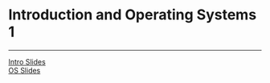 # Introduction and Operating Systems 1 
---
[Intro Slides](https://redhawks-my.sharepoint.com/:p:/g/personal/bowermanjess_seattleu_edu/EZDecVTsE7REiI21sDDrUU8BzRBAkoMz7B3BuufKZpW9gg?e=FpLWpY)<br>
[OS Slides](https://redhawks-my.sharepoint.com/:p:/g/personal/bowermanjess_seattleu_edu/EeBPFKZxxClMk19-A-mvZUgB6QVL4YEX6sU_i4a-q80sUg?e=DrJhty)<br>



